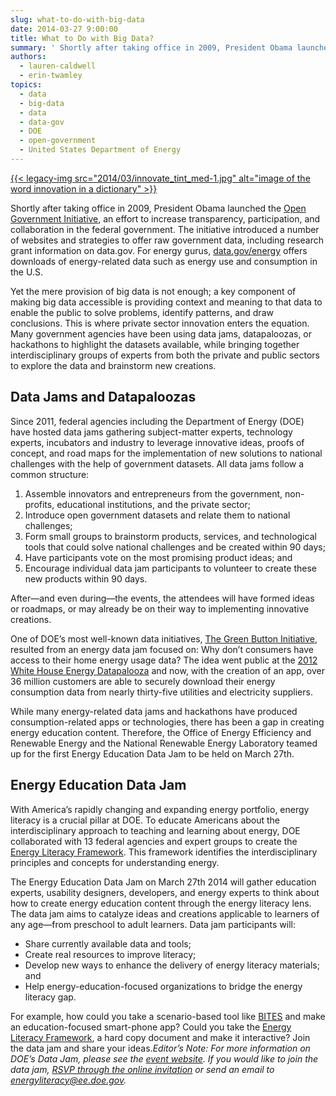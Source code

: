 ```yaml
---
slug: what-to-do-with-big-data
date: 2014-03-27 9:00:00
title: What to Do with Big Data?
summary: ' Shortly after taking office in 2009, President Obama launched the Open Government Initiative, an effort to increase transparency, participation, and collaboration in the federal government. The initiative introduced a number of websites and strategies to offer raw government data, including research grant information'
authors:
  - lauren-caldwell
  - erin-twamley
topics:
  - data
  - big-data
  - data
  - data-gov
  - DOE
  - open-government
  - United States Department of Energy
---
```


[{{< legacy-img src="2014/03/innovate\_tint\_med-1.jpg" alt="image of the word innovation in a dictionary" >}}](https://s3.amazonaws.com/digitalgov/_legacy-img/2014/03/innovate_tint_med-1.jpg)

Shortly after taking office in 2009, President Obama launched the [Open Government Initiative](http://www.whitehouse.gov/open), an effort to increase transparency, participation, and collaboration in the federal government. The initiative introduced a number of websites and strategies to offer raw government data, including research grant information on data.gov. For energy gurus, [data.gov/energy](http://www.data.gov/energy) offers downloads of energy-related data such as energy use and consumption in the U.S.

Yet the mere provision of big data is not enough; a key component of making big data accessible is providing context and meaning to that data to enable the public to solve problems, identify patterns, and draw conclusions. This is where private sector innovation enters the equation. Many government agencies have been using data jams, datapaloozas, or hackathons to highlight the datasets available, while bringing together interdisciplinary groups of experts from both the private and public sectors to explore the data and brainstorm new creations.

## Data Jams and Datapaloozas

Since 2011, federal agencies including the Department of Energy (DOE) have hosted data jams gathering subject-matter experts, technology experts, incubators and industry to leverage innovative ideas, proofs of concept, and road maps for the implementation of new solutions to national challenges with the help of government datasets. All data jams follow a common structure:

  1. Assemble innovators and entrepreneurs from the government, non-profits, educational institutions, and the private sector;
  2. Introduce open government datasets and relate them to national challenges;
  3. Form small groups to brainstorm products, services, and technological tools that could solve national challenges and be created within 90 days;
  4. Have participants vote on the most promising product ideas; and
  5. Encourage individual data jam participants to volunteer to create these new products within 90 days.

After—and even during—the events, the attendees will have formed ideas or roadmaps, or may already be on their way to implementing innovative creations.

One of DOE’s most well-known data initiatives, [The Green Button Initiative](http://www.greenbuttondata.org/), resulted from an energy data jam focused on: Why don’t consumers have access to their home energy usage data? The idea went public at the [2012 White House Energy Datapalooza](http://www.whitehouse.gov/blog/2012/10/01/energy-datapalooza-unleashing-power-open-data-advance-our-energy-future) and now, with the creation of an app, over 36 million customers are able to securely download their energy consumption data from nearly thirty-five utilities and electricity suppliers.

While many energy-related data jams and hackathons have produced consumption-related apps or technologies, there has been a gap in creating energy education content. Therefore, the Office of Energy Efficiency and Renewable Energy and the National Renewable Energy Laboratory teamed up for the first Energy Education Data Jam to be held on March 27th.

## Energy Education Data Jam

With America’s rapidly changing and expanding energy portfolio, energy literacy is a crucial pillar at DOE. To educate Americans about the interdisciplinary approach to teaching and learning about energy, DOE collaborated with 13 federal agencies and expert groups to create the [Energy Literacy Framework](http://energy.gov/eere/education/energy-literacy-essential-principles-and-fundamental-concepts-energy-education). This framework identifies the interdisciplinary principles and concepts for understanding energy.

The Energy Education Data Jam on March 27th 2014 will gather education experts, usability designers, developers, and energy experts to think about how to create energy education content through the energy literacy lens. The data jam aims to catalyze ideas and creations applicable to learners of any age—from preschool to adult learners. Data jam participants will:

  * Share currently available data and tools;
  * Create real resources to improve literacy;
  * Develop new ways to enhance the delivery of energy literacy materials; and
  * Help energy-education-focused organizations to bridge the energy literacy gap.

For example, how could you take a scenario-based tool like [BITES](https://bites.nrel.gov/) and make an education-focused smart-phone app? Could you take the [Energy Literacy Framework](http://energy.gov/eere/education/downloads/get-free-copy-energy-literacy-framework), a hard copy document and make it interactive? Join the data jam and share your ideas._Editor&#8217;s Note: For more information on DOE&#8217;s Data Jam, please see the [event website](http://energy.gov/eere/education/energy-education-data-jam). If you would like to join the data jam, [RSVP through the online invitation](http://www.eventbrite.com/e/energy-education-data-jam-tickets-10753292387) or send an email to <energyliteracy@ee.doe.gov>._